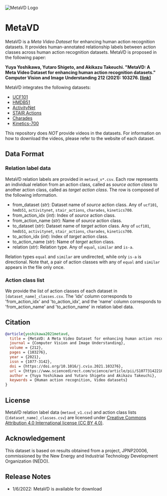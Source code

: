 ![MetaVD Logo](https://metavd.stair.center/images/logo.svg)

# MetaVD

MetaVD is a *Meta Video Dataset* for enhancing human action recognition datasets.
It provides human-annotated relationship labels between action classes across human action recognition datasets.
MetaVD is proposed in the following paper:

**Yuya Yoshikawa, Yutaro Shigeto, and Akikazu Takeuchi. "MetaVD: A Meta Video Dataset for enhancing human action recognition datasets." Computer Vision and Image Understanding 212 (2021): 103276. [[link](https://www.sciencedirect.com/science/article/pii/S107731422100120X)]**

MetaVD integrates the following datasets:
- [UCF101](https://www.crcv.ucf.edu/data/UCF101.php)
- [HMDB51](https://serre-lab.clps.brown.edu/resource/hmdb-a-large-human-motion-database/)
- [ActivityNet](http://activity-net.org/)
- [STAIR Actions](https://actions.stair.center/)
- [Charades](https://prior.allenai.org/projects/charades)
- [Kinetics-700](https://deepmind.com/research/open-source/kinetics)

This repository does _NOT_ provide videos in the datasets. 
For information on how to download the videos, please refer to the website of each dataset.


## Data Format
### Relation label data
MetaVD relation labels are provided in `metavd_v*.csv`.
Each row represents an individual relation from an action class, called as _source action class_ to another action class, called as _target action class_.
The row is composed of the following information.
- from_dataset (_str_): Dataset name of _source_ action class. Any of `ucf101`, `hmdb51`, `activitynet`, `stair_actions`, `charades`, `kinetics700`.
- from_action_idx (_int_): Index of _source_ action class. 
- from_action_name (_str_): Name of _source_ action class.
- to_dataset (_str_): Dataset name of _target_ action class. Any of `ucf101`, `hmdb51`, `activitynet`, `stair_actions`, `charades`, `kinetics700`.
- to_action_idx (_int_): Index of _target_ action class. 
- to_action_name (_str_): Name of _target_ action class.
- relation (_str_): Relation type. Any of `equal`, `similar` and `is-a`.

Relation types `equal` and `similar` are undirected, while only `is-a` is directional.
Note that, a pair of action classes with any of `equal` and `similar` appears in the file only once.

### Action class list
We provide the list of action classes of each dataset in `[dataset_name]_classes.csv`.
The 'idx' column corresponds to 'from_action_idx' and 'to_action_idx', and the 'name' column corresponds to 'from_action_name' and 'to_action_name' in relation label data.

## Citation
```bibtex
@article{yoshikawa2021metavd,
  title = {MetaVD: A Meta Video Dataset for enhancing human action recognition datasets},
  journal = {Computer Vision and Image Understanding},
  volume = {212},
  pages = {103276},
  year = {2021},
  issn = {1077-3142},
  doi = {https://doi.org/10.1016/j.cviu.2021.103276},
  url = {https://www.sciencedirect.com/science/article/pii/S107731422100120X},
  author = {Yuya Yoshikawa and Yutaro Shigeto and Akikazu Takeuchi},
  keywords = {Human action recognition, Video datasets}
}
```

## License
MetaVD relation label data (`metavd_v1.csv`) and action class lists (`[dataset_name]_classes.csv`) are licensed under [Creative Commons Attribution 4.0 International license (CC BY 4.0)](https://creativecommons.org/licenses/by/4.0/legalcode).

## Acknowledgement
This dataset is based on results obtained from a project, JPNP20006, commissioned by the New Energy and Industrial Technology Development Organization (NEDO). 

## Release Notes
- 1/6/2022: MetaVD is available for download
